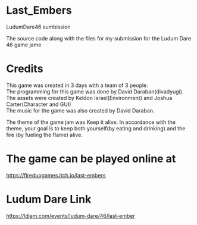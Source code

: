 # Last_Embers
LudumDare46 sumbission

The source code along with the files for my submission for the Ludum Dare 46 game jame

# Credits
This game was created in 3 days with a team of 3 people.<br/>
The programming for this  game was done by David Daraban(divadyugi).<br/>
The assets were created by Keldon Israel(Environment) and Joshua Carter(Character and GUI)<br/>
The music for the game was also created by David Daraban.<br/>

The theme of the game jam was Keep it alive.
In accordance with the theme, your goal is to keep both yourself(by eating and drinking) and the fire (by fueling the flame) alive.

# The game can be played online at
https://fireduogames.itch.io/last-embers

# Ludum Dare Link
https://ldjam.com/events/ludum-dare/46/last-ember

